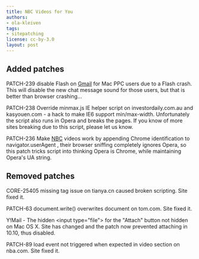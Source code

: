 ```yaml
---
title: NBC Videos for You
authors:
- ola-kleiven
tags:
- sitepatching
license: cc-by-3.0
layout: post
---
```


## Added patches

PATCH-239 disable Flash on <a href="http://mail.google.com/" target="_blank">Gmail</a> for Mac PPC users due to a Flash crash. This will disable the new chat message sound for those users, but that is better than browser crashing...

PATCH-238 Override minmax.js IE helper script on investordaily.com.au and kasyouen.com - a hack to make IE6 support min/max-width. Unfortunately the script also runs in Opera and breaks the pages. If you know of more sites breaking due to this script, please let us know.

PATCH-236 Make <a href="http://www.nbc.com/" target="_blank">NBC</a> videos work by appending Chrome identification to navigator.userAgent , their browser sniffing completely ignores Opera, so this patch tricks script into thinking Opera is Chrome, while maintaining Opera&#39;s UA string.

## Removed patches

CORE-25405 missing  tag issue on tianya.cn caused broken scripting. Site fixed it.

PATCH-63 document.write() overwrites document on tom.com. Site fixed it.

Y!Mail - The hidden &lt;input type=&quot;file&quot;&gt; for the &quot;Attach&quot; button not hidden on Mac OS X. Site has changed and the patch now prevented attaching in 10.10, thus disabled.

PATCH-89 load event not triggered when expected in video section on nba.com. Site fixed it.
